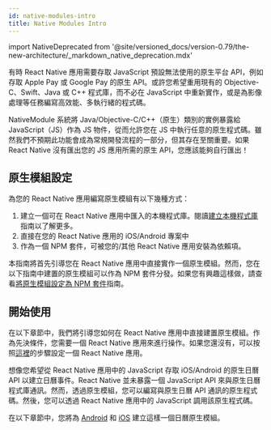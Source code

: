 ```yaml
---
id: native-modules-intro
title: Native Modules Intro
---
```


import NativeDeprecated from '@site/versioned_docs/version-0.79/the-new-architecture/\_markdown_native_deprecation.mdx'

<NativeDeprecated />

有時 React Native 應用需要存取 JavaScript 預設無法使用的原生平台 API，例如存取 Apple Pay 或 Google Pay 的原生 API。或許您希望重用現有的 Objective-C、Swift、Java 或 C++ 程式庫，而不必在 JavaScript 中重新實作，或是為影像處理等任務編寫高效能、多執行緒的程式碼。

NativeModule 系統將 Java/Objective-C/C++（原生）類別的實例暴露給 JavaScript（JS）作為 JS 物件，從而允許您在 JS 中執行任意的原生程式碼。雖然我們不預期此功能會成為常規開發流程的一部分，但其存在至關重要。如果 React Native 沒有匯出您的 JS 應用所需的原生 API，您應該能夠自行匯出！

## 原生模組設定

為您的 React Native 應用編寫原生模組有以下幾種方式：

1. 建立一個可在 React Native 應用中匯入的本機程式庫。閱讀[建立本機程式庫](local-library-setup)指南以了解更多。
2. 直接在您的 React Native 應用的 iOS/Android 專案中
3. 作為一個 NPM 套件，可被您的/其他 React Native 應用安裝為依賴項。

本指南將首先引導您在 React Native 應用中直接實作一個原生模組。然而，您在以下指南中建置的原生模組可以作為 NPM 套件分發。如果您有興趣這樣做，請查看[將原生模組設定為 NPM 套件](native-modules-setup)指南。

## 開始使用

在以下章節中，我們將引導您如何在 React Native 應用中直接建置原生模組。作為先決條件，您需要一個 React Native 應用來進行操作。如果您還沒有，可以按照[這裡](../getting-started)的步驟設定一個 React Native 應用。

想像您希望從 React Native 應用中的 JavaScript 存取 iOS/Android 的原生日曆 API 以建立日曆事件。React Native 並未暴露一個 JavaScript API 來與原生日曆程式庫通訊。然而，透過原生模組，您可以編寫與原生日曆 API 通訊的原生程式碼。然後，您可以透過 React Native 應用中的 JavaScript 調用該原生程式碼。

在以下章節中，您將為 [Android](native-modules-android) 和 [iOS](native-modules-ios) 建立這樣一個日曆原生模組。
